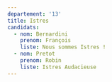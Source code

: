 ```yaml
---
departement: '13'
title: Istres
candidats:
  - nom: Bernardini
    prenom: François
    liste: Nous sommes Istres !
  - nom: Pretot
    prenom: Robin
    liste: Istres Audacieuse
---
```

